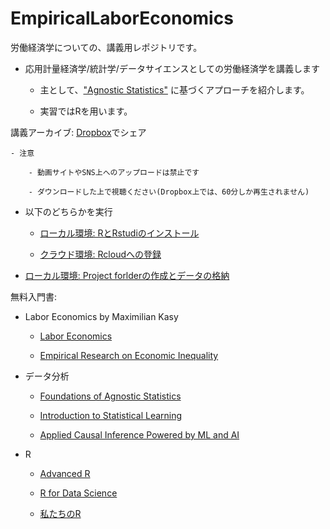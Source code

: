 # EmpiricalLaborEconomics

労働経済学についての、講義用レポジトリです。

- 応用計量経済学/統計学/データサイエンスとしての労働経済学を講義します

    - 主として、["Agnostic Statistics"](https://www.cambridge.org/core/books/foundations-of-agnostic-statistics/684756357E7E9B3DFF0A8157FB2DCECA) に基づくアプローチを紹介します。
    
    - 実習ではRを用います。

講義アーカイブ: [Dropbox](https://www.dropbox.com/scl/fo/8tmwgfogfl3hf93gjluus/AOdH_eHMe9YTKXEzzdRvZMI?rlkey=e1hs2pkyrxui79keqi3tn4370&dl=0)でシェア

    - 注意
    
        - 動画サイトやSNS上へのアップロードは禁止です
        
        - ダウンロードした上で視聴ください(Dropbox上では、60分しか再生されません)

- 以下のどちらかを実行

    - [ローカル環境: RとRstudiのインストール](https://youtu.be/fDlXx8e5W78)
    
    - [クラウド環境: Rcloudへの登録](https://youtu.be/yF6NxxvpzjE)

- [ローカル環境: Project forlderの作成とデータの格納](https://youtu.be/f2EU44WFyQM)

無料入門書:

- Labor Economics by Maximilian Kasy

    - [Labor Economics](https://maxkasy.github.io/home/Labor_Oxford_2021/)
    
    - [Empirical Research on Economic Inequality](http://inequalityresearch.net/)

- データ分析

    - [Foundations of Agnostic Statistics](https://www.cambridge.org/core/books/foundations-of-agnostic-statistics/684756357E7E9B3DFF0A8157FB2DCECA)

    - [Introduction to Statistical Learning](https://www.statlearning.com/)
    
    - [Applied Causal Inference Powered by ML and AI](https://causalml-book.org/)

- R

    - [Advanced R](https://adv-r.hadley.nz/)
    
    - [R for Data Science](https://r4ds.had.co.nz/)
    
    - [私たちのR](https://www.jaysong.net/RBook/)
